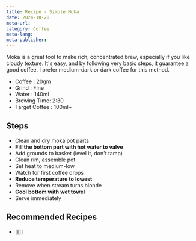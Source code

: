 ```yaml
---
title: Recipe - Simple Moka
date: 2024-10-20
meta-url: 
category: Coffee
meta-lang: 
meta-publisher:
---
```

Moka is a great tool to make rich, concentrated brew, especially if you like cloudy texture. It's easy, and by following very basic steps, it guarantee a good coffee. I prefer medium-dark or dark coffee for this method. 

- Coffee : 20gm
- Grind : Fine
- Water : 140ml 
- Brewing Time: 2:30
- Target Coffee : 100ml+

## Steps

-  Clean and dry moka pot parts
-  **Fill the bottom part with hot water to valve**
-  Add grounds to basket (level it, don't tamp)
-  Clean rim, assemble pot
-  Set heat to medium-low
-  Watch for first coffee drops
-  **Reduce temperature to lowest**  
- Remove when stream turns blonde
- **Cool bottom with wet towel**
- Serve immediately

## Recommended Recipes
- [[]]